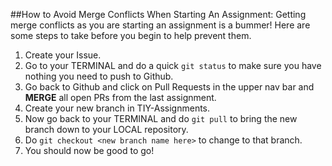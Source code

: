 ##How to Avoid Merge Conflicts When Starting An Assignment:
Getting merge conflicts as you are starting an assignment is a bummer! Here are some steps to take before you begin to help prevent them.

1. Create your Issue.
2. Go to your TERMINAL and do a quick `git status` to make sure you have nothing you need to push to Github. 
3. Go back to Github and click on Pull Requests in the upper nav bar and **MERGE** all open PRs from the last assignment. 
4. Create your new branch in TIY-Assignments.
4. Now go back to your TERMINAL and do `git pull` to bring the new branch down to your LOCAL repository. 
5. Do `git checkout <new branch name here>` to change to that branch. 
6. You should now be good to go! 
